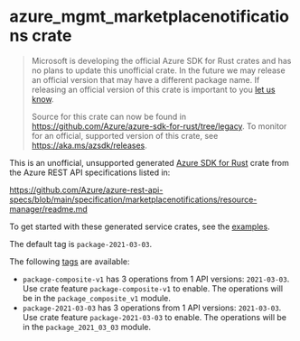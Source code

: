 # azure_mgmt_marketplacenotifications crate

> Microsoft is developing the official Azure SDK for Rust crates and has no plans to update this unofficial crate.
> In the future we may release an official version that may have a different package name.
> If releasing an official version of this crate is important to you [let us know](https://github.com/Azure/azure-sdk-for-rust/issues/new/choose).
>
> Source for this crate can now be found in <https://github.com/Azure/azure-sdk-for-rust/tree/legacy>.
> To monitor for an official, supported version of this crate, see <https://aka.ms/azsdk/releases>.

This is an unofficial, unsupported generated [Azure SDK for Rust](https://github.com/Azure/azure-sdk-for-rust/tree/legacy) crate from the Azure REST API specifications listed in:

https://github.com/Azure/azure-rest-api-specs/blob/main/specification/marketplacenotifications/resource-manager/readme.md

To get started with these generated service crates, see the [examples](https://github.com/Azure/azure-sdk-for-rust/blob/legacy/services/README.md#examples).

The default tag is `package-2021-03-03`.

The following [tags](https://github.com/Azure/azure-sdk-for-rust/blob/legacy/services/tags.md) are available:

- `package-composite-v1` has 3 operations from 1 API versions: `2021-03-03`. Use crate feature `package-composite-v1` to enable. The operations will be in the `package_composite_v1` module.
- `package-2021-03-03` has 3 operations from 1 API versions: `2021-03-03`. Use crate feature `package-2021-03-03` to enable. The operations will be in the `package_2021_03_03` module.